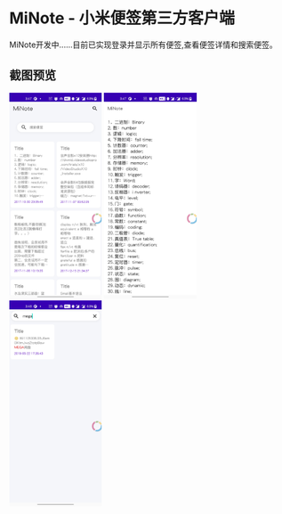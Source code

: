 # MiNote - 小米便签第三方客户端
MiNote开发中......目前已实现登录并显示所有便签,查看便签详情和搜索便签。

## 截图预览
<div>
    <img src="Screenshots/Screenshot_0.jpg" width="33%">
    <img src="Screenshots/Screenshot_1.jpg" width="33%">
    <img src="Screenshots/Screenshot_2.jpg" width="33%">
</div>

